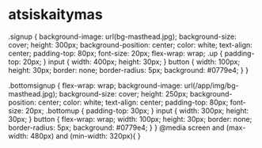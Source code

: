 # atsiskaitymas
.signup {
background-image: url(bg-masthead.jpg);
background-size: cover;
height: 300px;
background-position: center;
color: white;
text-align: center;
padding-top: 80px;
font-size: 20px;
flex-wrap: wrap;
.up {
padding-top: 20px;
}
input {
  width: 400px;
  height: 30px;
}
button {
  width: 100px;
  height: 30px;
  border: none;
  border-radius: 5px;
  background: #0779e4;
}
}

.bottomsignup {
flex-wrap: wrap;
background-image: url(/app/img/bg-masthead.jpg);
background-size: cover;
height: 250px;
background-position: center;
color: white;
text-align: center;
padding-top: 80px;
font-size: 20px;
.bottomup {
padding-top: 30px;
}
input {
  width: 300px;
  height: 30px;
}
button {
  flex-wrap: wrap;
  width: 100px;
  height: 30px;
  border: none;
  border-radius: 5px;
  background: #0779e4;
}
}
@media screen and (max-width: 480px)
and (min-width: 320px){
}
